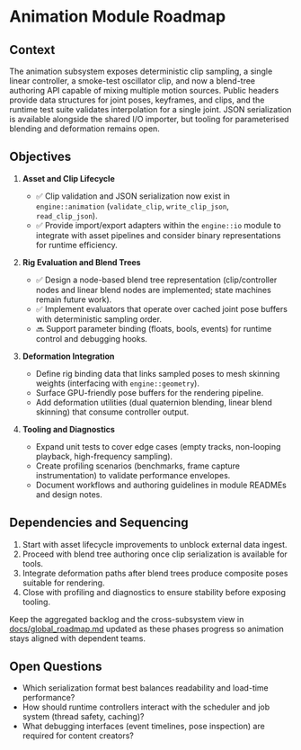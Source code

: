 # Animation Module Roadmap

## Context

The animation subsystem exposes deterministic clip sampling, a single linear controller, a smoke-test oscillator clip, and now a blend-tree authoring API capable of mixing multiple motion sources. Public headers provide data structures for joint poses, keyframes, and clips, and the runtime test suite validates interpolation for a single joint. JSON serialization is available alongside the shared I/O importer, but tooling for parameterised blending and deformation remains open.

## Objectives

1. **Asset and Clip Lifecycle**
   - ✅ Clip validation and JSON serialization now exist in `engine::animation` (`validate_clip`, `write_clip_json`, `read_clip_json`).
   - ✅ Provide import/export adapters within the `engine::io` module to integrate with asset pipelines and consider binary representations for runtime efficiency.

2. **Rig Evaluation and Blend Trees**
   - ✅ Design a node-based blend tree representation (clip/controller nodes and linear blend nodes are implemented; state machines remain future work).
   - ✅ Implement evaluators that operate over cached joint pose buffers with deterministic sampling order.
   - 🔜 Support parameter binding (floats, bools, events) for runtime control and debugging hooks.

3. **Deformation Integration**
   - Define rig binding data that links sampled poses to mesh skinning weights (interfacing with `engine::geometry`).
   - Surface GPU-friendly pose buffers for the rendering pipeline.
   - Add deformation utilities (dual quaternion blending, linear blend skinning) that consume controller output.

4. **Tooling and Diagnostics**
   - Expand unit tests to cover edge cases (empty tracks, non-looping playback, high-frequency sampling).
   - Create profiling scenarios (benchmarks, frame capture instrumentation) to validate performance envelopes.
   - Document workflows and authoring guidelines in module READMEs and design notes.

## Dependencies and Sequencing

1. Start with asset lifecycle improvements to unblock external data ingest.
2. Proceed with blend tree authoring once clip serialization is available for tools.
3. Integrate deformation paths after blend trees produce composite poses suitable for rendering.
4. Close with profiling and diagnostics to ensure stability before exposing tooling.

Keep the aggregated backlog and the cross-subsystem view in [docs/global_roadmap.md](global_roadmap.md)
updated as these phases progress so animation stays aligned with dependent teams.

## Open Questions

- Which serialization format best balances readability and load-time performance?
- How should runtime controllers interact with the scheduler and job system (thread safety, caching)?
- What debugging interfaces (event timelines, pose inspection) are required for content creators?
